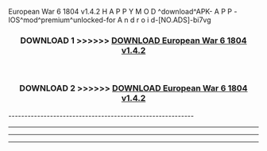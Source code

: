  European War 6 1804 v1.4.2 H A P P Y M O D ^download^APK- A P P -IOS^mod^premium^unlocked-for A n d r o i d-[NO.ADS]-bi7vg



<div align="center">

<h3>DOWNLOAD 1 >>>>>> <a href="https://en-mod.web.app/?en= European War 6 1804 v1.4.2">DOWNLOAD European War 6 1804 v1.4.2 </a></h3><br>

<h3>DOWNLOAD 2 >>>>>> <a href="https://en-mod.web.app/?en= European War 6 1804 v1.4.2">DOWNLOAD European War 6 1804 v1.4.2 </a></h3>

</div>
----------------------------------------------------------

----------------------------------------------------------

----------------------------------------------------------

----------------------------------------------------------



